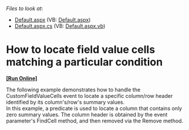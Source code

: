 <!-- default file list -->
*Files to look at*:

* [Default.aspx](./CS/ASPxPivotGrid_FindCells/Default.aspx) (VB: [Default.aspx](./VB/ASPxPivotGrid_FindCells/Default.aspx))
* [Default.aspx.cs](./CS/ASPxPivotGrid_FindCells/Default.aspx.cs) (VB: [Default.aspx.vb](./VB/ASPxPivotGrid_FindCells/Default.aspx.vb))
<!-- default file list end -->
# How to locate field value cells matching a particular condition
<!-- run online -->
**[[Run Online]](https://codecentral.devexpress.com/e2770/)**
<!-- run online end -->


<p>The following example demonstrates how to handle the CustomFieldValueCells event to locate a specific column/row header identified by its column's/row's summary values.<br />
In this example, a predicate is used to locate a column that contains only zero summary values. The column header is obtained by the event parameter's FindCell method, and then removed via the Remove method.</p>

<br/>


